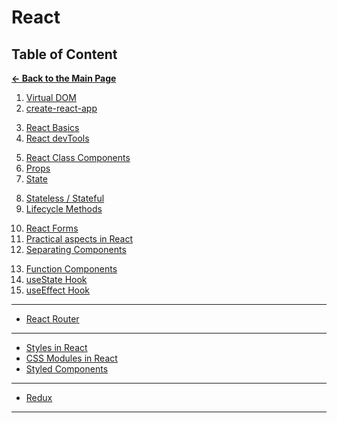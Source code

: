 # React

## Table of Content

[**&larr; Back to the Main Page**](./../README.md)

<div></div>

1. [Virtual DOM](./virtual-dom.md)
2. [create-react-app](./create-react-app.md)

<div></div>

3. [React Basics](./react-basics.md)
4. [React devTools](./react-dev-tools.md)

<div></div>

5.  [React Class Components](./react-components.md)
6.  [Props](./props.md)
7.  [State](./state.md)

<div></div>

8. [Stateless / Stateful](./stateless-stateful.md)
9. [Lifecycle Methods](./lifecycle.md)

<div></div>

<div></div>

10. [React Forms](./react-forms.md)
11. [Practical aspects in React](./practical-aspects.md)
12. [Separating Components](./separating-components.md)

<div></div>

13. [Function Components](./function-components.md)
14. [useState Hook](./use-state.md) <!-- review  -->
15. [useEffect Hook](./use-effect.md) <!-- review  -->

<div></div>

<hr>

<div></div>

- [React Router](./router/react-router.md) <!-- study  -->

<div></div>

<hr>

<div></div>

- [Styles in React](./styles/style.md)
- [CSS Modules in React](./styles/css-modules.md)
- [Styled Components](./styles/styled-components.md) <!-- study  -->

<div></div>

<hr>

<div></div>

- [Redux](./redux/redux.md) <!-- study  -->

<div></div>

<hr>
